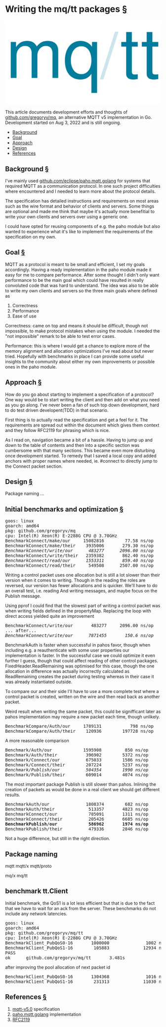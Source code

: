 <a name="top"></a>
# Writing the mq/tt packages <a class="link" href="blog.html">§</a>

<img src="logo.svg" alt="logo" />

This article documents development efforts and thoughts
of [github.com/gregoryv/mq](https://github.com/gregoryv/mq), an
alternative MQTT v5 implementation in Go. Development started on Aug
3, 2022 and is still ongoing.

<nav>
	<ul>
		<li><a href="#background">Background</a></li>
		<li><a href="#goal">Goal</a></li>
		<li><a href="#approach">Approach</a></li>
		<li><a href="#design">Design</a></li>
		<li><a href="#references">References</a></li>
	</ul>
</nav>

<a name="background"></a>
## Background <a class="link" href="#background">§</a>

I've mainly used <a
href="https://github.com/eclipse/paho.mqtt.golang">github.com/eclipse/paho.mqtt.golang</a>
for systems that required MQTT as a communication protocol. In one
such project difficulties where encountered and I needed to learn more
about the protocol details.

The specification has detailed instructions and requirements on most
areas such as the wire format and behavior of clients and
servers. Some things are optional and made me think that maybe it's
actually more benefitial to write your own clients and servers over
using a generic one. 

I could have opted for reusing components of e.g. the paho module but
also wanted to experience what it's like to implement the requirements
of the specification on my own.


<a name="goal"></a>
## Goal <a class="link" href="#goal">§</a>

MQTT as a protocol is meant to be small and efficient, I set my goals
accordingly. Having a ready implementation in the paho module made it
easy for me to compare performance. After some thought I didn't only
want performance to be the main goal which could have resulted in
really convoluted code that was hard to understand.  The idea was also
to be able to write my own clients and servers so the three main goals
where defined as

1. Correctness
2. Performance
3. Ease of use

Correctness: came on top and means it should be difficult, though not
impossible, to make protocol mistakes when using the module. I needed
the "not impossible" remark to be able to test error cases.

Performance: this is where I would get a chance to explore more of the
memory alignment and allocation optimizations I've read about but
never tried. Hopefully with benchmarks in place I can provide some
useful insights to the community about either my own improvements or
possible ones in the paho module.

<a name="approach"></a>
## Approach <a class="link" href="#approach">§</a>

How do you go about starting to implement a specification of a
protocol? One way would be to start writing the client and then add on
what you need as you go along. I've never been a fan of such top down
development, hard to do test driven developent(TDD) in that scenario.

First thing is to actually read the specification and get a feel for
it. The requirements are spread out within the document which gives
them context and they follow RFC2119 for phrasing which is nice.

As I read on, navigation became a bit of a hassle. Having to jump up
and down to the table of contents and then into a specific section was
cumbersome with that many sections. This became even more disturbing
once development started. To remedy that I saved a local copy and
added anchors with proper names where needed, ie. #connect to directly
jump to the Connect packet section.

<a name="design"></a>
## Design <a class="link" href="#design">§</a>

Package naming ...

<a name="performance"></a>
## Initial benchmarks and optimization <a class="link" href="#performance">§</a>

<pre>
goos: linux
goarch: amd64
pkg: github.com/gregoryv/mq
cpu: Intel(R) Xeon(R) E-2288G CPU @ 3.70GHz
BenchmarkConnect/make/our     15082816        77.58 ns/op      24 B/op       3 allocs/op
BenchmarkConnect/make/their    3935006       279.30 ns/op     512 B/op       5 allocs/op
<em>BenchmarkConnect/write/our      483277      2096.00 ns/op     48 B/op       1 allocs/op</em>
BenchmarkConnect/write/their   2359382       862.40 ns/op     368 B/op      10 allocs/op
<em>BenchmarkConnect/read/our      1553311       859.40 ns/op    440 B/op       8 allocs/op</em>
BenchmarkConnect/read/their     549508      2507.00 ns/op    3288 B/op      24 allocs/op
</pre>

Writing a control packet uses one allocation but is still a lot slower
than their version when it comes to writing. Though in the reading the
roles are reversed, our version has fewer allocations and is quicker.
We'll have to do an overall test, i.e. reading And writing messages,
and maybe focus on the Publish message.


Using pprof I could find that the slowest part of writing a control
packet was when writing fields defined in the propertyMap. Replacing
the loop with direct access yielded quite an improvement

<pre>
BenchmarkConnect/write/our       483277     2096.00 ns/op      48 B/op       1 allocs/op
... after...
<em>BenchmarkConnect/write/our      7871455       150.6 ns/op      48 B/op       1 allocs/op</em>
</pre>


BenchmarkAuth is faster when successful in pahos favor, though when
including e.g. a reauthenticate with some user properties our
implementation is faster. In the successful case we could optimize it
even further I guess, though that could affect reading of other
control packages. FixedHeader.ReadRemaining was optimised for this
case, though the one allocation in difference was actually incorrectly
calculated as ReadRemaining creates the packet during testing whereas
in their case it was already instantiated outside.

To compare our and their side I'll have to use a more complete test
where a control packet is created, written on the wire and then read
back as another packet.

Weird result when writing the same packet, this could be signifficant
later as pahos implementation may require a new packet each time,
though unlikely.

<pre>
BenchmarkCompare/Auth/our     1789131           798 ns/op       232 B/op   16 allocs/op
BenchmarkCompare/Auth/their    120936        197728 ns/op   1063672 B/op   22 allocs/op
</pre>


A more reasonable comparison

<pre>
Benchmark/Auth/our            1595908         850 ns/op       296 B/op     18 allocs/op
Benchmark/Auth/their           396902        5372 ns/op      4208 B/op     43 allocs/op
Benchmark/Connect/our          675033        1586 ns/op       880 B/op     16 allocs/op
Benchmark/Connect/their        207224        5237 ns/op      5552 B/op     50 allocs/op
<em>Benchmark/Publish/our          504354        1990 ns/op       880 B/op     32 allocs/op</em>
Benchmark/Publish/their        609014        4074 ns/op      4064 B/op     41 allocs/op
</pre>

The most important package Publish is still slower than
pahos. Inlining the creation of packets as would be done in a real
client we should get different results.

<pre>
BenchmarkAuth/our              1808374        682 ns/op      264 B/op      17 allocs/op
BenchmarkAuth/their             513357       4823 ns/op     4208 B/op      43 allocs/op
BenchmarkConnect/our            785091       1311 ns/op      880 B/op      16 allocs/op
BenchmarkConnect/their          205426       6685 ns/op     5552 B/op      50 allocs/op
<b>BenchmarkPublish/our            586962       1974 ns/op      688 B/op      31 allocs/op</b>
BenchmarkPublish/their          479336       2846 ns/op     4064 B/op      41 allocs/op
</pre>

Not a huge difference, but still in the right direction.


<h2>Package naming</h2>

mqtt
mqtt/x
mqtt/proto

mq/x
mq/tt


## benchmark tt.Client

Initial benchmark, the QoS1 is a lot less efficient but that is due to
the fact that we have to wait for an ack from the server. These
benchmarks do not include any network latencies.

<pre>
goos: linux
goarch: amd64
pkg: github.com/gregoryv/mq/tt
cpu: Intel(R) Xeon(R) E-2288G CPU @ 3.70GHz
BenchmarkClient_PubQoS0-16       1000000              1002 ns/op             560 B/op         11 allocs/op
BenchmarkClient_PubQoS1-16        105883             12934 ns/op            1072 B/op         24 allocs/op
PASS
ok      github.com/gregoryv/mq/tt       3.481s
</pre>

after improving the pool allocation of next packet id

<pre>
BenchmarkClient_PubQoS0-16       1304368              1016 ns/op             560 B/op         11 allocs/op
BenchmarkClient_PubQoS1-16        231313             11030 ns/op            1072 B/op         24 allocs/op
</pre>

<a name="references"></a>
## References <a class="link" href="#references">§</a>

<ol>
	<li><a href="https://docs.oasis-open.org/mqtt/mqtt/v5.0/os/mqtt-v5.0-os.html">mqtt-v5.0</a> specification</li>
	<li><a href="https://pkg.go.dev/github.com/eclipse/paho.mqtt.golang">paho.mqtt.golang</a> implementation</li>
	<li><a href="http://www.rfc-editor.org/info/rfc2119">RFC2119</a></li>
</ol>

